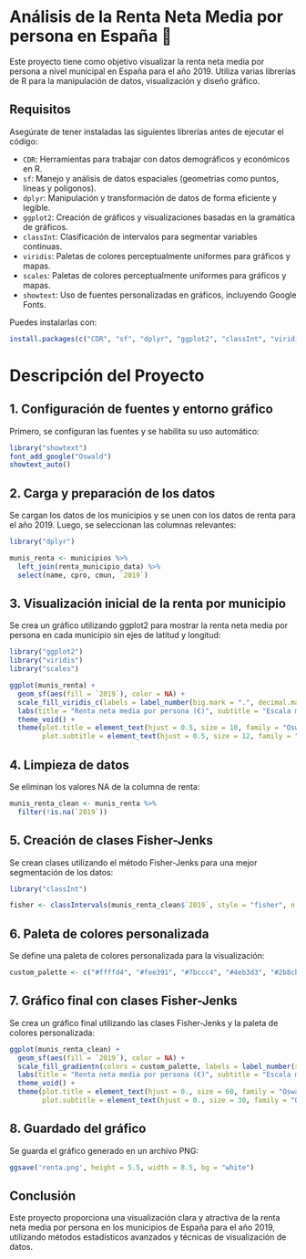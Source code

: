 # Análisis de la Renta Neta Media por persona en España 💸

Este proyecto tiene como objetivo visualizar la renta neta media por persona a nivel municipal en España para el año 2019. Utiliza varias librerías de R para la manipulación de datos, visualización y diseño gráfico.

## Requisitos

Asegúrate de tener instaladas las siguientes librerías antes de ejecutar el código:

- `CDR`: Herramientas para trabajar con datos demográficos y económicos en R.
- `sf`: Manejo y análisis de datos espaciales (geometrías como puntos, líneas y polígonos).
- `dplyr`: Manipulación y transformación de datos de forma eficiente y legible.
- `ggplot2`: Creación de gráficos y visualizaciones basadas en la gramática de gráficos.
- `classInt`: Clasificación de intervalos para segmentar variables continuas.
- `viridis`: Paletas de colores perceptualmente uniformes para gráficos y mapas.
- `scales`: Paletas de colores perceptualmente uniformes para gráficos y mapas.
- `showtext`: Uso de fuentes personalizadas en gráficos, incluyendo Google Fonts.

Puedes instalarlas con:

```r
install.packages(c("CDR", "sf", "dplyr", "ggplot2", "classInt", "viridis", "scales", "showtext"))
```
# Descripción del Proyecto
## 1. Configuración de fuentes y entorno gráfico
Primero, se configuran las fuentes y se habilita su uso automático:
```r
library("showtext")
font_add_google("Oswald")
showtext_auto()
```
## 2. Carga y preparación de los datos
Se cargan los datos de los municipios y se unen con los datos de renta para el año 2019. Luego, se seleccionan las columnas relevantes:

```r
library("dplyr")

munis_renta <- municipios %>%
  left_join(renta_municipio_data) %>%
  select(name, cpro, cmun, `2019`)
```
## 3. Visualización inicial de la renta por municipio
Se crea un gráfico utilizando ggplot2 para mostrar la renta neta media por persona en cada municipio sin ejes de latitud y longitud:

```r
library("ggplot2")
library("viridis")
library("scales")

ggplot(munis_renta) +
  geom_sf(aes(fill = `2019`), color = NA) +
  scale_fill_viridis_c(labels = label_number(big.mark = ".", decimal.mark = ",", suffix = " €")) +
  labs(title = "Renta neta media por persona (€)", subtitle = "Escala municipal en España en 2019") +
  theme_void() +
  theme(plot.title = element_text(hjust = 0.5, size = 10, family = "Oswald"), 
        plot.subtitle = element_text(hjust = 0.5, size = 12, family = "Oswald"))
```

## 4. Limpieza de datos
Se eliminan los valores NA de la columna de renta:

```r
munis_renta_clean <- munis_renta %>%
  filter(!is.na(`2019`))
```
## 5. Creación de clases Fisher-Jenks
Se crean clases utilizando el método Fisher-Jenks para una mejor segmentación de los datos:
```r
library("classInt")

fisher <- classIntervals(munis_renta_clean$`2019`, style = "fisher", n = 10)
```
## 6. Paleta de colores personalizada
Se define una paleta de colores personalizada para la visualización:
```r
custom_palette <- c("#ffffd4", "#fee391", "#7bccc4", "#4eb3d3", "#2b8cbe", "#0570b0", "#08589e")
```

## 7. Gráfico final con clases Fisher-Jenks
Se crea un gráfico final utilizando las clases Fisher-Jenks y la paleta de colores personalizada:
```r
ggplot(munis_renta_clean) +
  geom_sf(aes(fill = `2019`), color = NA) +
  scale_fill_gradientn(colors = custom_palette, labels = label_number(suffix = "€")) +
  labs(title = "Renta neta media por persona (€)", subtitle = "Escala municipal en España en 2019", caption = "Borja Mora") +
  theme_void() +
  theme(plot.title = element_text(hjust = 0., size = 60, family = "Oswald"), 
        plot.subtitle = element_text(hjust = 0., size = 30, family = "Oswald"))
```

## 8. Guardado del gráfico
Se guarda el gráfico generado en un archivo PNG:

```r
ggsave('renta.png', height = 5.5, width = 8.5, bg = "white")
```

## Conclusión
Este proyecto proporciona una visualización clara y atractiva de la renta neta media por persona en los municipios de España para el año 2019, utilizando métodos estadísticos avanzados y técnicas de visualización de datos.















